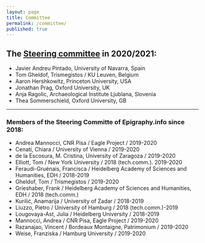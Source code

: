 ```yaml
---
layout: page
title: Committee
permalink: /committee/
published: true
---
```


## The [Steering committee](../documents/steeringcommittee.pdf) in 2020/2021:

* Javier Andreu Pintado, University of Navarra, Spain
* Tom Gheldof, Trismegistos / KU Leuven, Belgium
* Aaron Hershkowitz, Princeton University, USA
* Jonathan Prag, Oxford University, UK
* Anja Ragolic, Archaeological Institute Ljublana, Slovenia
* Thea Sommerschield, Oxford University, GB


---

### Members of the Steering Committe of Epigraphy.info since 2018:

* Andrea Mannocci, CNR Pisa / Eagle Project / 2019-2020
* Cenati, Chiara / University of Vienna / 2019-2020
* de la Escosura, M. Cristina, University of Zaragoza / 2019-2020
* Elliott, Tom / New York University / 2018 (tech.comm.). 2019-2020
* Feraudi-Gruénais, Francisca / Heidelberg Academy of Sciences and Humanities, EDH / 2018-2019
* Gheldof, Tom / Trismegistos / 2019-2020
* Grieshaber, Frank / Heidelberg Academy of Sciences and Humanities, EDH / 2018 (tech.comm.)
* Kurilić, Anamarija / University of Zadar / 2018-2019
* Liuzzo, Pietro / University of Hamburg / 2018 (tech.comm.)-2019
* Lougovaya-Ast, Julia / Heidelberg University / 2018-2019
* Mannocci, Andrea / CNR Pisa, Eagle Project / 2019-2020
* Razanajao, Vincent / Bordeaux Montaigne, Patrimonium / 2019-2020
* Weise, Franziska / Hamburg University / 2019-2020



